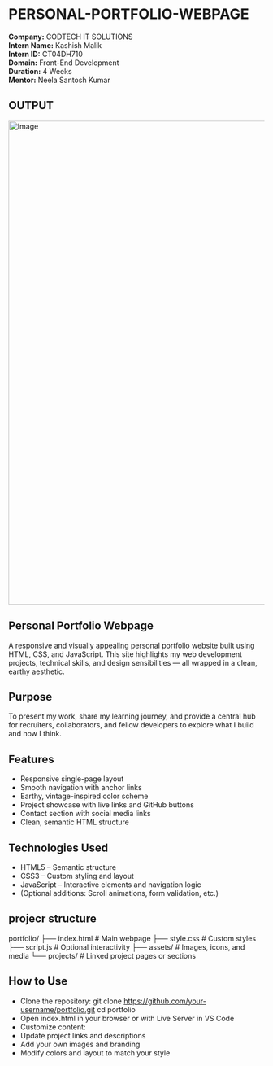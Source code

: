 # PERSONAL-PORTFOLIO-WEBPAGE
**Company:** CODTECH IT SOLUTIONS  
**Intern Name:** Kashish Malik  
**Intern ID:** CT04DH710  
**Domain:** Front-End Development  
**Duration:** 4 Weeks  
**Mentor:** Neela Santosh Kumar

## OUTPUT
<img width="1331" height="951" alt="Image" src="https://github.com/user-attachments/assets/cdbb0354-48c6-4809-9349-de402862599a" />

## Personal Portfolio Webpage
A responsive and visually appealing personal portfolio website built using HTML, CSS, and JavaScript. This site highlights my web development projects, technical skills, and design sensibilities — all wrapped in a clean, earthy aesthetic.
## Purpose
To present my work, share my learning journey, and provide a central hub for recruiters, collaborators, and fellow developers to explore what I build and how I think.
## Features
- Responsive single-page layout
- Smooth navigation with anchor links
- Earthy, vintage-inspired color scheme
- Project showcase with live links and GitHub buttons
- Contact section with social media links
- Clean, semantic HTML structure
##  Technologies Used
- HTML5 – Semantic structure
- CSS3 – Custom styling and layout
- JavaScript – Interactive elements and navigation logic
- (Optional additions: Scroll animations, form validation, etc.)
## projecr structure
portfolio/
├── index.html           # Main webpage
├── style.css            # Custom styles
├── script.js            # Optional interactivity
├── assets/              # Images, icons, and media
└── projects/            # Linked project pages or sections
 ## How to Use
- Clone the repository:
git clone https://github.com/your-username/portfolio.git
cd portfolio
- Open index.html in your browser or with Live Server in VS Code
- Customize content:
- Update project links and descriptions
- Add your own images and branding
- Modify colors and layout to match your style


